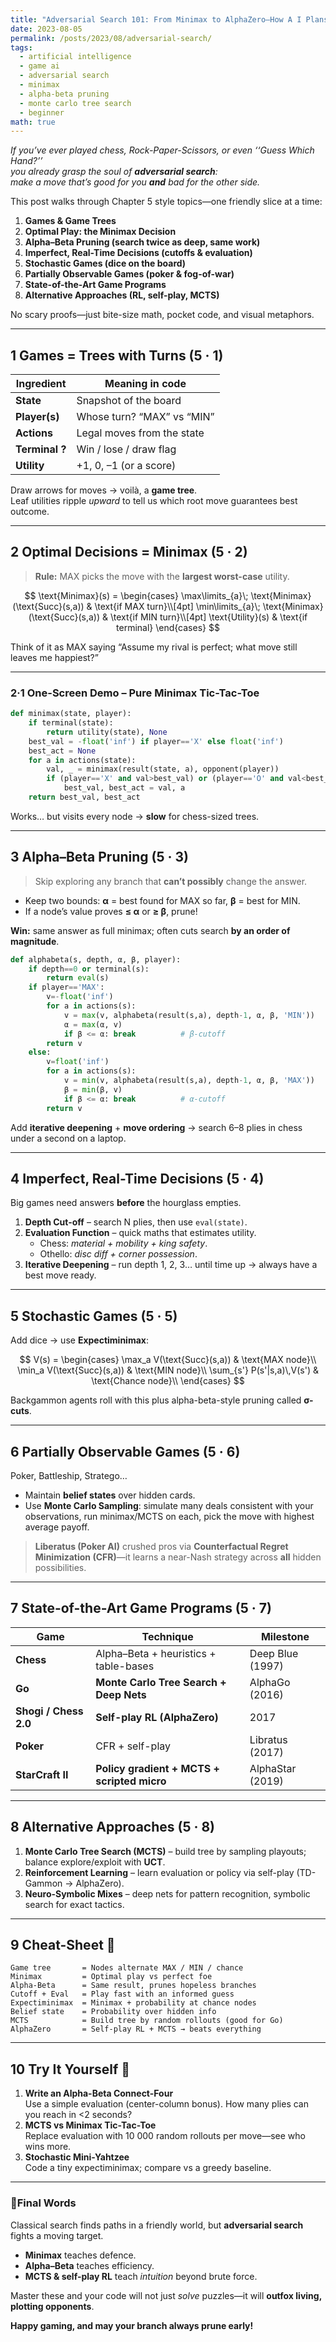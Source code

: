 ```yaml
---
title: "Adversarial Search 101: From Minimax to AlphaZero—How A I Plans When an Opponent Fights Back"
date: 2023-08-05
permalink: /posts/2023/08/adversarial-search/
tags:
  - artificial intelligence
  - game ai
  - adversarial search
  - minimax
  - alpha-beta pruning
  - monte carlo tree search
  - beginner
math: true
---
```


*If you’ve ever played chess, Rock-Paper-Scissors, or even ‘‘Guess Which Hand?’’  
you already grasp the soul of **adversarial search**:  
make a move that’s good for you **and** bad for the other side.*

This post walks through Chapter 5 style topics—one friendly slice at a time:

1. **Games & Game Trees**  
2. **Optimal Play: the Minimax Decision**  
3. **Alpha–Beta Pruning (search twice as deep, same work)**  
4. **Imperfect, Real-Time Decisions (cutoffs & evaluation)**  
5. **Stochastic Games (dice on the board)**  
6. **Partially Observable Games (poker & fog-of-war)**  
7. **State-of-the-Art Game Programs**  
8. **Alternative Approaches (RL, self-play, MCTS)**  

No scary proofs—just bite-size math, pocket code, and visual metaphors.

---

## 1 Games = Trees with Turns (5 · 1)

| Ingredient | Meaning in code |
|------------|-----------------|
| **State**  | Snapshot of the board |
| **Player(s)** | Whose turn? “MAX” vs “MIN” |
| **Actions** | Legal moves from the state |
| **Terminal ?** | Win / lose / draw flag |
| **Utility** | +1, 0, –1 (or a score) |

Draw arrows for moves → voilà, a **game tree**.  
Leaf utilities ripple *upward* to tell us which root move guarantees best outcome.

---

## 2 Optimal Decisions = **Minimax** (5 · 2)

> **Rule:** MAX picks the move with the **largest worst-case** utility.

$$
\text{Minimax}(s) =
\begin{cases}
\max\limits_{a}\; \text{Minimax}(\text{Succ}(s,a)) & \text{if MAX turn}\\[4pt]
\min\limits_{a}\; \text{Minimax}(\text{Succ}(s,a)) & \text{if MIN turn}\\[4pt]
\text{Utility}(s) & \text{if terminal}
\end{cases}
$$

Think of it as MAX saying “Assume my rival is perfect; what move still leaves me happiest?”

---

### 2·1 One-Screen Demo – Pure Minimax Tic-Tac-Toe

```python
def minimax(state, player):
    if terminal(state):
        return utility(state), None
    best_val = -float('inf') if player=='X' else float('inf')
    best_act = None
    for a in actions(state):
        val, _ = minimax(result(state, a), opponent(player))
        if (player=='X' and val>best_val) or (player=='O' and val<best_val):
            best_val, best_act = val, a
    return best_val, best_act
```

Works… but visits every node → **slow** for chess-sized trees.

---

## 3 Alpha–Beta Pruning (5 · 3)

> Skip exploring any branch that **can’t possibly** change the answer.

- Keep two bounds: **α** = best found for MAX so far, **β** = best for MIN.  
- If a node’s value proves **≤ α** or **≥ β**, prune!

**Win:** same answer as full minimax; often cuts search **by an order of magnitude**.

```python
def alphabeta(s, depth, α, β, player):
    if depth==0 or terminal(s):
        return eval(s)
    if player=='MAX':
        v=-float('inf')
        for a in actions(s):
            v = max(v, alphabeta(result(s,a), depth-1, α, β, 'MIN'))
            α = max(α, v)
            if β <= α: break          # β-cutoff
        return v
    else:
        v=float('inf')
        for a in actions(s):
            v = min(v, alphabeta(result(s,a), depth-1, α, β, 'MAX'))
            β = min(β, v)
            if β <= α: break          # α-cutoff
        return v
```

Add **iterative deepening** + **move ordering** → search 6–8 plies in chess under a second on a laptop.

---

## 4 Imperfect, Real-Time Decisions (5 · 4)

Big games need answers **before** the hourglass empties.

1. **Depth Cut-off** – search N plies, then use `eval(state)`.
2. **Evaluation Function** – quick maths that estimates utility.  
   - Chess: *material + mobility + king safety*.  
   - Othello: *disc diff + corner possession*.
3. **Iterative Deepening** – run depth 1, 2, 3… until time up → always have a best move ready.

---

## 5 Stochastic Games (5 · 5)

Add dice → use **Expectiminimax**:

$$
V(s) =
\begin{cases}
\max_a V(\text{Succ}(s,a)) & \text{MAX node}\\
\min_a V(\text{Succ}(s,a)) & \text{MIN node}\\
\sum_{s'} P(s'|s,a)\,V(s') & \text{Chance node}\\
\end{cases}
$$

Backgammon agents roll with this plus alpha-beta-style pruning called **σ-cuts**.

---

## 6 Partially Observable Games (5 · 6)

Poker, Battleship, Stratego…

- Maintain **belief states** over hidden cards.  
- Use **Monte Carlo Sampling**: simulate many deals consistent with your observations, run minimax/MCTS on each, pick the move with highest average payoff.

> **Liberatus (Poker AI)** crushed pros via **Counterfactual Regret Minimization (CFR)**—it learns a near-Nash strategy across **all** hidden possibilities.

---

## 7 State-of-the-Art Game Programs (5 · 7)

| Game      | Technique                           | Milestone |
|-----------|-------------------------------------|-----------|
| **Chess** | Alpha–Beta + heuristics + table-bases | Deep Blue (1997) |
| **Go**    | **Monte Carlo Tree Search + Deep Nets** | AlphaGo (2016) |
| **Shogi / Chess 2.0** | **Self-play RL (AlphaZero)** | 2017 |
| **Poker** | CFR + self-play                       | Libratus (2017) |
| **StarCraft II** | **Policy gradient + MCTS + scripted micro** | AlphaStar (2019) |

---

## 8 Alternative Approaches (5 · 8)

1. **Monte Carlo Tree Search (MCTS)** – build tree by sampling playouts; balance explore/exploit with **UCT**.
2. **Reinforcement Learning** – learn evaluation or policy via self-play (TD-Gammon → AlphaZero).
3. **Neuro-Symbolic Mixes** – deep nets for pattern recognition, symbolic search for exact tactics.

---

## 9 Cheat-Sheet 🧾

```
Game tree       = Nodes alternate MAX / MIN / chance
Minimax         = Optimal play vs perfect foe
Alpha-Beta      = Same result, prunes hopeless branches
Cutoff + Eval   = Play fast with an informed guess
Expectiminimax  = Minimax + probability at chance nodes
Belief state    = Probability over hidden info
MCTS            = Build tree by random rollouts (good for Go)
AlphaZero       = Self-play RL + MCTS → beats everything
```

---

## 10 Try It Yourself 🧪

1. **Write an Alpha-Beta Connect-Four**  
   Use a simple evaluation (center-column bonus). How many plies can you reach in <2 seconds?
2. **MCTS vs Minimax Tic-Tac-Toe**  
   Replace evaluation with 10 000 random rollouts per move—see who wins more.
3. **Stochastic Mini-Yahtzee**  
   Code a tiny expectiminimax; compare vs a greedy baseline.

---

### 🚀Final Words

Classical search finds paths in a friendly world, but **adversarial search** fights a moving target.

- **Minimax** teaches defence.  
- **Alpha–Beta** teaches efficiency.  
- **MCTS & self-play RL** teach *intuition* beyond brute force.

Master these and your code will not just *solve* puzzles—it will **outfox living, plotting opponents**.

**Happy gaming, and may your branch always prune early!**